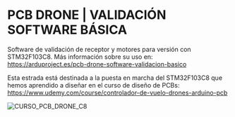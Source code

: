 # PCB DRONE | VALIDACIÓN SOFTWARE BÁSICA

Software de validación de receptor y motores para versión con STM32F103C8. Más información sobre su uso en:<br/>
https://arduproject.es/pcb-drone-software-validacion-basico

Esta estrada está destinada a la puesta en marcha del STM32F103C8 que hemos aprendido a diseñar en el curso de diseño de PCBs:<br/>
https://www.udemy.com/course/controlador-de-vuelo-drones-arduino-pcb
 
![CURSO_PCB_DRONE_C8](https://user-images.githubusercontent.com/46316984/148700013-fb7ae456-1b14-4144-8f1d-e5eceebd171a.png)
